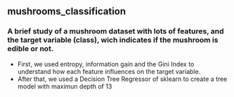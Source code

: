 ## mushrooms_classification

### A brief study of a mushroom dataset with lots of features, and the target variable (class), wich indicates if the mushroom is edible or not.

- First, we used entropy, information gain and the Gini Index to understand how each feature influences on the target variable.
- After that, we used a Decision Tree Regressor of sklearn to create a tree model with maximun depth of 13 
